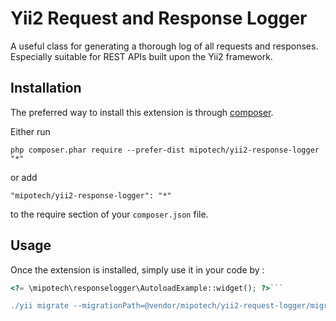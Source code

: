Yii2 Request and Response Logger
================================
A useful class for generating a thorough log of all requests and responses. Especially suitable for REST APIs built upon the Yii2 framework.

Installation
------------

The preferred way to install this extension is through [composer](http://getcomposer.org/download/).

Either run

```
php composer.phar require --prefer-dist mipotech/yii2-response-logger "*"
```

or add

```
"mipotech/yii2-response-logger": "*"
```

to the require section of your `composer.json` file.


Usage
-----

Once the extension is installed, simply use it in your code by  :

```php
<?= \mipotech\responselogger\AutoloadExample::widget(); ?>```

./yii migrate --migrationPath=@vendor/mipotech/yii2-request-logger/migrations
